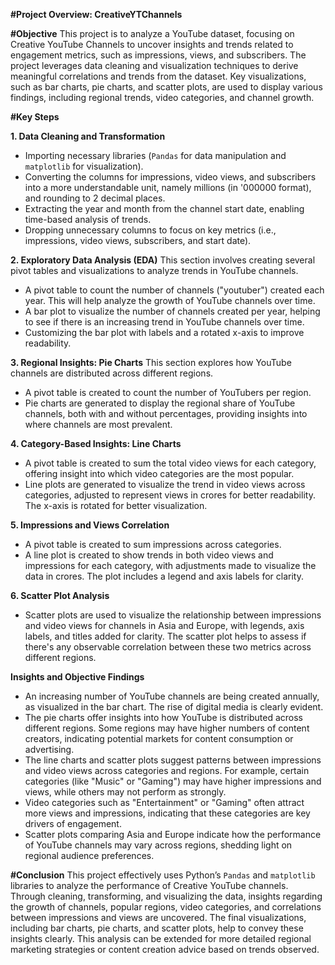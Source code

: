**#Project Overview: CreativeYTChannels**

**#Objective**
This project is to analyze a YouTube dataset, focusing on Creative YouTube Channels to uncover insights and trends related to engagement metrics, such as impressions, views, and subscribers. The project leverages data cleaning and visualization techniques to derive meaningful correlations and trends from the dataset. Key visualizations, such as bar charts, pie charts, and scatter plots, are used to display various findings, including regional trends, video categories, and channel growth.

**#Key Steps**

**1. Data Cleaning and Transformation**

- Importing necessary libraries (`Pandas` for data manipulation and `matplotlib` for visualization).
- Converting the columns for impressions, video views, and subscribers into a more understandable unit, namely millions (in '000000 format), and rounding to 2 decimal places.
- Extracting the year and month from the channel start date, enabling time-based analysis of trends.
- Dropping unnecessary columns to focus on key metrics (i.e., impressions, video views, subscribers, and start date).

**2. Exploratory Data Analysis (EDA)**
This section involves creating several pivot tables and visualizations to analyze trends in YouTube channels.

- A pivot table to count the number of channels ("youtuber") created each year. This will help analyze the growth of YouTube channels over time.
- A bar plot to visualize the number of channels created per year, helping to see if there is an increasing trend in YouTube channels over time.
- Customizing the bar plot with labels and a rotated x-axis to improve readability.


**3. Regional Insights: Pie Charts**
This section explores how YouTube channels are distributed across different regions.

-  A pivot table is created to count the number of YouTubers per region.
-  Pie charts are generated to display the regional share of YouTube channels, both with and without percentages, providing insights into where channels are most prevalent.


**4. Category-Based Insights: Line Charts**

-  A pivot table is created to sum the total video views for each category, offering insight into which video categories are the most popular.
-  Line plots are generated to visualize the trend in video views across categories, adjusted to represent views in crores for better readability. The x-axis is rotated for better visualization.


**5. Impressions and Views Correlation**
- A pivot table is created to sum impressions across categories.
- A line plot is created to show trends in both video views and impressions for each category, with adjustments made to visualize the data in crores. The plot includes a legend and axis labels for clarity.

**6. Scatter Plot Analysis**

-  Scatter plots are used to visualize the relationship between impressions and video views for channels in Asia and Europe, with legends, axis labels, and titles added for clarity. The scatter plot helps to assess if there's any observable correlation between these two metrics across different regions.

**Insights and Objective Findings**
- An increasing number of YouTube channels are being created annually, as visualized in the bar chart. The rise of digital media is clearly evident.
- The pie charts offer insights into how YouTube is distributed across different regions. Some regions may have higher numbers of content creators, indicating potential markets for content consumption or advertising.
-  The line charts and scatter plots suggest patterns between impressions and video views across categories and regions. For example, certain categories (like "Music" or "Gaming") may have higher impressions and views, while others may not perform as strongly.
-  Video categories such as "Entertainment" or "Gaming" often attract more views and impressions, indicating that these categories are key drivers of engagement.
- Scatter plots comparing Asia and Europe indicate how the performance of YouTube channels may vary across regions, shedding light on regional audience preferences.

**#Conclusion**
This project effectively uses Python’s `Pandas` and `matplotlib` libraries to analyze the performance of Creative YouTube channels. Through cleaning, transforming, and visualizing the data, insights regarding the growth of channels, popular regions, video categories, and correlations between impressions and views are uncovered. The final visualizations, including bar charts, pie charts, and scatter plots, help to convey these insights clearly. This analysis can be extended for more detailed regional marketing strategies or content creation advice based on trends observed.
